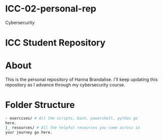 # ICC-02-personal-rep
Cybersecurity

# ICC Student Repository
# About
This is the personal repository of Hanna Brandalise.
I'll keep updating this repository as I advance through my
cybersecurity course.

# Folder Structure
```bash
- exercises/ # All the scripts, bash, powershell, python go
here.
|_ resources/ # All the helpful resources you come across in
your journey go here.
```
